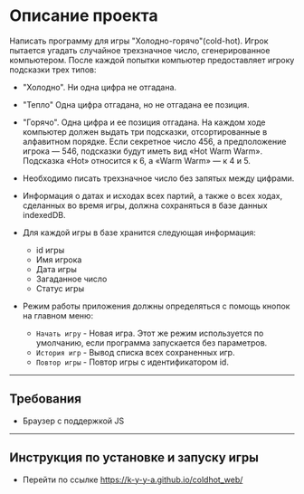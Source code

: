﻿# Описание проекта

Написать программу для игры "Холодно-горячо"(cold-hot). Игрок пытается угадать случайное трехзначное число, сгенерированное компьютером. После каждой попытки компьютер предоставляет игроку подсказки трех типов:

* "Холодно". Ни одна цифра не отгадана.
* "Тепло" Одна цифра отгадана, но не отгадана ее позиция. 
* "Горячо". Одна цифра и ее позиция отгадана.
На каждом ходе компьютер должен выдать три подсказки, отсортированные в алфавитном порядке. Если секретное число 456, а предположение игрока — 546, подсказки будут иметь вид «Hot Warm Warm». Подсказка «Hot» относится к 6, а «Warm Warm» — к 4 и 5.
* Необходимо писать трехзначное число без запятых между цифрами.

* Информация о датах и исходах всех партий, а также о всех ходах, сделанных во время игры, должна сохраняться в базе данных indexedDB.
* Для каждой игры в базе хранится следующая информация:
    * id игры
    * Имя игрока
    * Дата игры
    * Загаданное число
    * Статус игры

* Режим работы приложения должны определяться с помощь кнопок на главном меню:
    * `Начать игру` - Новая игра. Этот же режим используется по умолчанию, если программа запускается без параметров.
    * `История игр` - Вывод списка всех сохраненных игр.
    * `Повтор игры` - Повтор игры с идентификатором id.

* * *

## Требования

* Браузер с поддержкой JS

* * *

## Инструкция по установке и запуску игры

* Перейти по ссылке https://k-y-y-a.github.io/coldhot_web/
